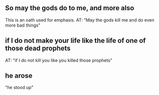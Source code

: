 ## So may the gods do to me, and more also ##

This is an oath used for emphasis. AT: "May the gods kill me and do even more bad things"

## if I do not make your life like the life of one of those dead prophets ##

AT: "if I do not kill you like you killed those prophets"

## he arose ##

"he stood up"